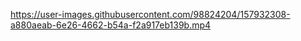 https://user-images.githubusercontent.com/98824204/157932308-a880aeab-6e26-4662-b54a-f2a917eb139b.mp4

